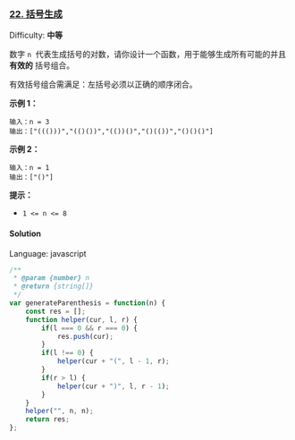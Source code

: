 ### [22\. 括号生成](https://leetcode-cn.com/problems/generate-parentheses/)

Difficulty: **中等**

数字 `n`  代表生成括号的对数，请你设计一个函数，用于能够生成所有可能的并且 **有效的** 括号组合。

有效括号组合需满足：左括号必须以正确的顺序闭合。

**示例 1：**

```
输入：n = 3
输出：["((()))","(()())","(())()","()(())","()()()"]
```

**示例 2：**

```
输入：n = 1
输出：["()"]
```

**提示：**

- `1 <= n <= 8`

#### Solution

Language: javascript

```javascript
​/**
 * @param {number} n
 * @return {string[]}
 */
var generateParenthesis = function(n) {
    const res = [];
    function helper(cur, l, r) {
        if(l === 0 && r === 0) {
            res.push(cur);
        }
        if(l !== 0) {
            helper(cur + "(", l - 1, r);
        }
        if(r > l) {
            helper(cur + ")", l, r - 1);
        }
    }
    helper("", n, n);
    return res;
};
```
